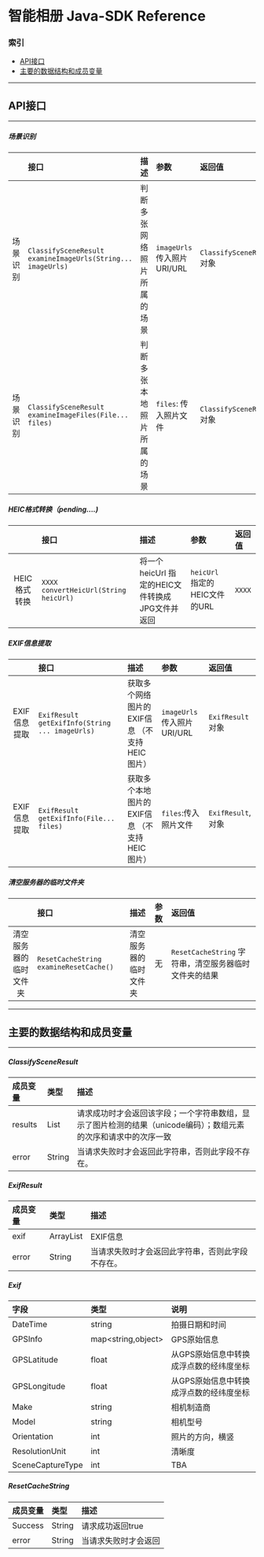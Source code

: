 # 智能相册 Java-SDK Reference

### 索引
* [API接口](#API接口)
* [主要的数据结构和成员变量](#主要的数据结构和成员变量)

***
## API接口
***

##### 场景识别

|    | 接口| 描述| 参数|      返回值 |
|:--:|:------------| :------------|:-------------|:-----------|
|场景识别| `ClassifySceneResult examineImageUrls(String... imageUrls)` | 判断多张网络照片所属的场景 | `imageUrls` 传入照片URI/URL | `ClassifySceneResult` 对象|
|场景识别| `ClassifySceneResult examineImageFiles(File... files)` | 判断多张本地照片所属的场景 | `files`: 传入照片文件 | `ClassifySceneResult` 对象|

##### HEIC格式转换（pending....)

|    | 接口 | 描述  | 参数 | 返回值 |
|:--:|:------------| :------------|:-------------|:-----------|
|HEIC格式转换|`XXXX convertHeicUrl(String heicUrl)` | 将一个 heicUrl 指定的HEIC文件转换成JPG文件并返回 | `heicUrl` 指定的HEIC文件的URL | `XXXX` |

##### EXIF信息提取

|    | 接口 | 描述  | 参数 | 返回值 |
|:--:|:------------| :------------|:-------------|:-----------|
|EXIF信息提取|`ExifResult getExifInfo(String ... imageUrls)` | 获取多个网络图片的EXIF信息 （不支持 HEIC图片） | `imageUrls` 传入照片URI/URL | `ExifResult` 对象 |
|EXIF信息提取|`ExifResult getExifInfo(File... files)`| 获取多个本地图片的EXIF信息 （不支持 HEIC图片） | `files`:传入照片文件 |`ExifResult`, 对象|

##### 清空服务器的临时文件夹

|    | 接口 | 描述  | 参数 | 返回值 |
|:--:|:------------| :------------|:-------------|:-----------|
|清空服务器的临时文件夹|`ResetCacheString examineResetCache()` | 清空服务器的临时文件夹 | 无 | `ResetCacheString` 字符串，清空服务器临时文件夹的结果 |

***
## 主要的数据结构和成员变量
***

##### ClassifySceneResult

|成员变量   | 类型 | 描述|
|:--|:------------| :------------|
|results    | List<String>  | 请求成功时才会返回该字段；一个字符串数组，显示了图片检测的结果（unicode编码）；数组元素的次序和请求中的次序一致     |
|error   | String  | 当请求失败时才会返回此字符串，否则此字段不存在。    |


##### ExifResult

|成员变量   | 类型 | 描述|
|:--|:------------| :------------|
|exif | ArrayList<Exif> | EXIF信息            |
|error    | String| 当请求失败时才会返回此字符串，否则此字段不存在。   |

##### Exif

|字段|  类型| 说明
|:------------| :------------|:-------------|
| DateTime | string | 拍摄日期和时间  |
| GPSInfo | map<string,object> |  GPS原始信息 |
| GPSLatitude | float | 从GPS原始信息中转换成浮点数的经纬度坐标 |
| GPSLongitude |float |从GPS原始信息中转换成浮点数的经纬度坐标 |
| Make | string |相机制造商|
| Model | string |相机型号 |
| Orientation | int |照片的方向，横竖 |
| ResolutionUnit | int | 清晰度|
| SceneCaptureType | int |TBA|


##### ResetCacheString

|成员变量   | 类型 | 描述|
|:--|:------------| :------------|
|Success     |String| 请求成功返回true    |
|error       |String| 当请求失败时才会返回  |
